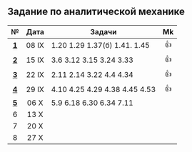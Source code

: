 ## Задание по аналитической механике

|                                     №                                       |  Дата  |            Задачи            | Mk |
|:---------------------------------------------------------------------------:|:------:| ---------------------------- |:--:|
|[ **1** ](https://github.com/uteshev/mipt3.anmech/blob/master/pdf/week1.pdf) | 08  IX | 1.20 1.29 1.37(б) 1.41. 1.45 | 👍 |
|[ **2** ](https://github.com/uteshev/mipt3.anmech/blob/master/pdf/week2.pdf) | 15  IX | 3.6 3.12 3.15 3.24 3.33      | 👍 |
|[ **3** ](https://github.com/uteshev/mipt3.anmech/blob/master/pdf/week3.pdf) | 22  IX | 2.11 2.14 3.22 4.4 4.34      | 👍 |
|[ **4** ](https://github.com/uteshev/mipt3.anmech/blob/master/pdf/week4.pdf) | 29  IX | 4.10 4.25 4.29 4.38 4.45 4.53| 👍 |
|[ **5** ](https://github.com/uteshev/mipt3.anmech/blob/master/pdf/week5.pdf) | 06   X | 5.9 6.18 6.30 6.34 7.11      |    |                            
|    6                                                                        | 13   X |                              |    |
|    7                                                                        | 20   X |                              |    |
|    8                                                                        | 27   X |                              |    |

<!-- 👍 -->
